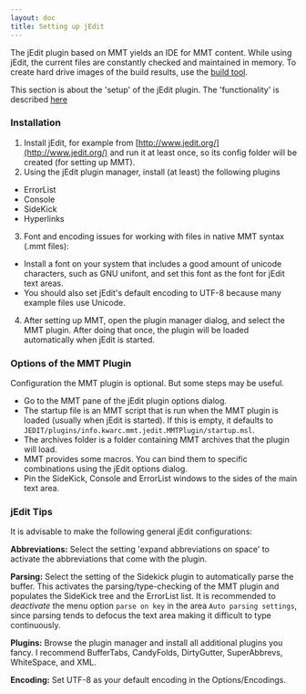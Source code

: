 ```yaml
---
layout: doc
title: Setting up jEdit
---
```


The jEdit plugin based on MMT yields an IDE for MMT content.
While using jEdit, the current files are constantly checked and maintained in memory.
To create hard drive images of the build results, use the [build tool](../applications/building.html).

This section is about the 'setup' of the jEdit plugin.
The 'functionality' is described [here](../applications/jedit.html)

### Installation

1. Install jEdit, for example from [http://www.jedit.org/](http://www.jedit.org/) and run it at least once, so its config folder will be created (for setting up MMT).
2. Using the jEdit plugin manager, install (at least) the following plugins
  * ErrorList
  * Console
  * SideKick
  * Hyperlinks
3. Font and encoding issues for working with files in native MMT syntax (.mmt files):
  * Install a font on your system that includes a good amount of unicode characters, such as GNU unifont, and set this font as the font for jEdit text areas.
  * You should also set jEdit's default encoding to UTF-8 because many example files use Unicode. 
4. After setting up MMT, open the plugin manager dialog, and select the MMT plugin.
   After doing that once, the plugin will be loaded automatically when jEdit is started.

<!--
### Updating

To update the plugin, just replace the changed jar(s) in jEdit's settings folder (`~/.jedit/jars` on linux, `<USER>AppData\Roaming\jEdit` on windows) and restart jEdit or reload the changed jars via jEdit's plugin manager dialog.

The MMT code also provides the build target `sbt jedit/install` to replace the old jars in the jEdit settings folder. (Calling `mmt :jeditsetup" will additionally copy/uninstall configuration files.)
--->

### Options of the MMT Plugin

Configuration the MMT plugin is optional. But some steps may be useful.

* Go to the MMT pane of the jEdit plugin options dialog.
* The startup file is an MMT script that is run when the MMT plugin is loaded (usually when jEdit is started).
  If this is empty, it defaults to `JEDIT/plugins/info.kwarc.mmt.jedit.MMTPlugin/startup.msl`.
* The archives folder is a folder containing MMT archives that the plugin will load.
* MMT provides some macros. You can bind them to specific combinations using the jEdit options dialog. 
* Pin the SideKick, Console and ErrorList windows to the sides of the main text area.

### jEdit Tips

It is advisable to make the following general jEdit configurations:

**Abbreviations:** Select the setting 'expand abbreviations on space' to activate the abbreviations that come with the plugin.

**Parsing:** Select the setting of the Sidekick plugin to automatically parse the buffer. This activates the parsing/type-checking of the MMT plugin and populates the SideKick tree and the ErrorList list. It is recommended to *deactivate* the menu option `parse on key` in the area `Auto parsing settings`, since parsing tends to defocus the text area making it difficult to type continuously.

**Plugins:** Browse the plugin manager and install all additional plugins you fancy. I recommend BufferTabs, CandyFolds, DirtyGutter, SuperAbbrevs, WhiteSpace, and XML.

**Encoding:** Set UTF-8 as your default encoding in the Options/Encodings.
